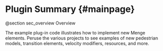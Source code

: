 Plugin Summary {#mainpage}
=================

@section sec_overview Overview

The example plug-in code illustrates how to implement new Menge elements.  Peruse the various projects to see examples of new pedestrian models, transition elements, velocity modifiers, resources, and more.